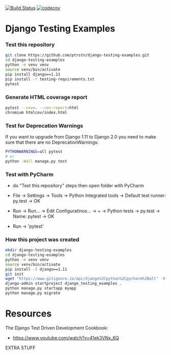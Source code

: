 [![Build Status](https://travis-ci.com/ptrstn/django-testing-examples.svg?branch=master)](https://travis-ci.com/ptrstn/django-testing-examples)
[![codecov](https://codecov.io/gh/ptrstn/django-testing-examples/branch/master/graph/badge.svg)](https://codecov.io/gh/ptrstn/django-testing-examples)
# Django Testing Examples

### Test this repository
```bash
git clone https://github.com/ptrstn/django-testing-examples.git
cd django-testing-examples
python -m venv venv
source venv/bin/activate
pip install django==1.11
pip install -r testing-requirements.txt
pytest
```

### Generate HTML coverage report
```bash
pytest --cov=. --cov-report=html
chromium htmlcov/index.html
```

### Test for Deprecation Warnings
If you want to upgrade from Django 1.11 to Django 2.0 you need to make sure that there are no DeprecationWarnings:
```bash
PYTHONWARNINGS=all pytest
# or
python -Wall manage.py test
```

### Test with PyCharm
 - do "Test this repository" steps then open folder with PyCharm

 - File -> Settings -> Tools -> Python Integrated tools ->
Default test runner: py.test -> OK

 - Run -> Run... ->  Edit Configuratinos... -> + -> Python tests -> py.test -> Name: pytest -> OK

 - Run -> 'pytest'
 
 

### How this project was created
```bash
mkdir django-testing-examples
cd django-testing-examples
python -m venv venv
source venv/bin/activate
pip install -I django==1.11
git init
wget "https://www.gitignore.io/api/django%2Cpython%2Cpycharm%2Ball" -O .gitignore
django-admin startproject django_testing_examples .
python manage.py startapp myapp
python manage.py migrate
```

# Resources

The Django Test Driven Development Cookbook:
- https://www.youtube.com/watch?v=41ek3VNx_6Q


EXTRA STUFF
